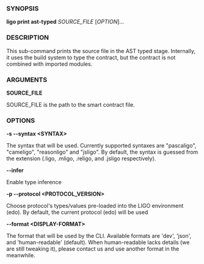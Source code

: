 
### SYNOPSIS

**ligo print ast-typed** *SOURCE_FILE* \[*OPTION*\]\...

### DESCRIPTION

This sub-command prints the source file in the AST typed stage. Internally, it uses the build system to type the contract, but the contract is not combined with imported modules.

### ARGUMENTS

**SOURCE_FILE**

SOURCE_FILE is the path to the smart contract file.

### OPTIONS

**-s --syntax &lt;SYNTAX&gt;**

The syntax that will be used. Currently supported syntaxes are "pascaligo", "cameligo", "reasonligo" and "jsligo". By default, the syntax is guessed from the extension (.ligo, .mligo, .religo, and .jsligo respectively).

**--infer**

Enable type inference

**-p --protocol &lt;PROTOCOL_VERSION&gt;**

Choose protocol's types/values pre-loaded into the LIGO environment  (edo). By default, the current protocol (edo) will be used

**--format &lt;DISPLAY-FORMAT&gt;**

The format that will be used by the CLI. Available formats are 'dev', 'json', and 'human-readable' (default). When human-readable lacks details (we are still tweaking it), please contact us and use another format in the meanwhile.

